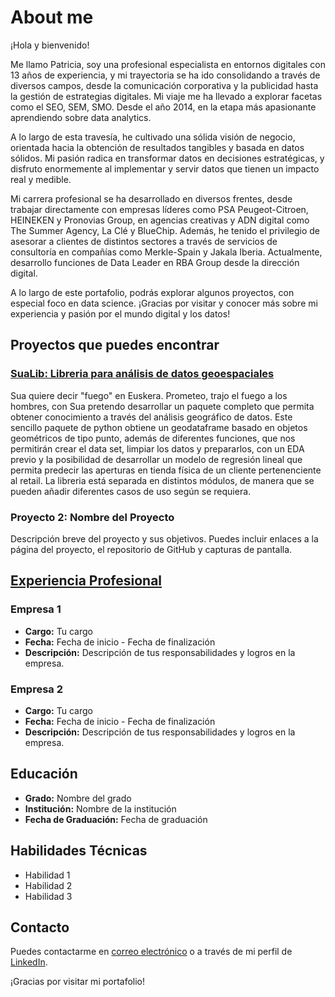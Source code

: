 
# About me

¡Hola y bienvenido!

Me llamo Patricia, soy una profesional especialista en entornos digitales con 13 años de experiencia, y mi trayectoria se ha ido consolidando a través de diversos campos, desde la comunicación corporativa y la publicidad hasta la gestión de estrategias digitales. Mi viaje me ha llevado a explorar facetas como el SEO, SEM, SMO. Desde el año 2014, en la etapa más apasionante aprendiendo sobre data analytics.

A lo largo de esta travesía, he cultivado una sólida visión de negocio, orientada hacia la obtención de resultados tangibles y basada en datos sólidos. Mi pasión radica en transformar datos en decisiones estratégicas, y disfruto enormemente al implementar y servir datos que tienen un impacto real y medible.

Mi carrera profesional se ha desarrollado en diversos frentes, desde trabajar directamente con empresas líderes como PSA Peugeot-Citroen, HEINEKEN y Pronovias Group, en agencias creativas y ADN digital como The Summer Agency, La Clé y BlueChip. Además, he tenido el privilegio de asesorar a clientes de distintos sectores a través de servicios de consultoría en compañías como Merkle-Spain y Jakala Iberia. Actualmente, desarrollo funciones de Data Leader en RBA Group desde la dirección digital.

A lo largo de este portafolio, podrás explorar algunos proyectos, con especial foco en data science.
¡Gracias por visitar y conocer más sobre mi experiencia y pasión por el mundo digital y los datos!

## Proyectos que puedes encontrar

### [SuaLib: Libreria para análisis de datos geoespaciales](https://github.com/PatriciaL/sua_lib)

Sua quiere decir "fuego" en Euskera. Prometeo, trajo el fuego a los hombres, con Sua pretendo desarrollar un paquete completo que permita obtener conocimiento a través del análisis geográfico de datos. 
Este sencillo paquete de python obtiene un geodataframe basado en objetos geométricos de tipo punto, además de diferentes funciones, que nos permitirán crear el data set, limpiar los datos y prepararlos, con un EDA previo y la posibilidad de desarrollar un modelo de regresión lineal que permita predecir las aperturas en tienda física de un cliente pertenenciente al retail. 
La libreria está separada en distintos módulos, de manera que se pueden añadir diferentes casos de uso según se requiera.


### Proyecto 2: Nombre del Proyecto

Descripción breve del proyecto y sus objetivos. Puedes incluir enlaces a la página del proyecto, el repositorio de GitHub y capturas de pantalla.

## [Experiencia Profesional](https://www.linkedin.com/in/patricialafuente/)

### Empresa 1

- **Cargo:** Tu cargo
- **Fecha:** Fecha de inicio - Fecha de finalización
- **Descripción:** Descripción de tus responsabilidades y logros en la empresa.

### Empresa 2

- **Cargo:** Tu cargo
- **Fecha:** Fecha de inicio - Fecha de finalización
- **Descripción:** Descripción de tus responsabilidades y logros en la empresa.

## Educación

- **Grado:** Nombre del grado
- **Institución:** Nombre de la institución
- **Fecha de Graduación:** Fecha de graduación

## Habilidades Técnicas

- Habilidad 1
- Habilidad 2
- Habilidad 3

## Contacto

Puedes contactarme en [correo electrónico](mailto:tu@email.com) o a través de mi perfil de [LinkedIn](https://www.linkedin.com/in/tu-perfil).

¡Gracias por visitar mi portafolio!
